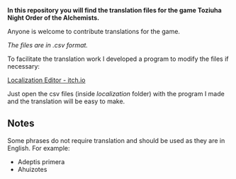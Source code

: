 **In this repository you will find the translation files for the game Toziuha Night Order of the Alchemists.**

Anyone is welcome to contribute translations for the game.

*The files are in .csv format.*

To facilitate the translation work I developed a program to modify the files if necessary:

[Localization Editor - itch.io](https://dannygaray60.itch.io/localization-editor)

Just open the csv files (inside *localization* folder) with the program I made and the translation will be easy to make.

## Notes

Some phrases do not require translation and should be used as they are in English. For example:
- Adeptis primera
- Ahuizotes